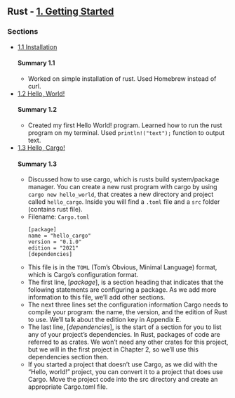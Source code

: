 ## Rust - [1. Getting Started](https://rust-book.cs.brown.edu/ch01-00-getting-started.html)

### Sections
- [1.1 Installation](https://rust-book.cs.brown.edu/ch01-01-installation.html)
	#### Summary 1.1
	- Worked on simple installation of rust. Used Homebrew instead of curl.
- [1.2 Hello, World!](https://rust-book.cs.brown.edu/ch01-02-hello-world.html)
	#### Summary 1.2
	- Created my first Hello World! program. Learned how to run the rust program on my terminal. Used ```println!("text");``` function to output text. 
- [1.3 Hello, Cargo!](https://rust-book.cs.brown.edu/ch01-03-hello-cargo.html)
	#### Summary 1.3
	- Discussed how to use cargo, which is rusts build system/package manager. You can create a new rust program with cargo by using ```cargo new hello_world```, that creates a new directory and project called ```hello_cargo```. Inside you will find a ```.toml``` file and a ```src``` folder (contains rust file). 
	- Filename: ```Cargo.toml```
		```
		[package]
		name = "hello_cargo"
		version = "0.1.0"
		edition = "2021"
		[dependencies]
		```
	- This file is in the ```TOML``` (Tom’s Obvious, Minimal Language) format, which is Cargo’s configuration format. 
	- The first line, [*package*], is a section heading that indicates that the following statements are configuring a package. As we add more information to this file, we’ll add other sections. 
	- The next three lines set the configuration information Cargo needs to compile your program: the name, the version, and the edition of Rust to use. We’ll talk about the edition key in Appendix E. 
	- The last line, [*dependencies*], is the start of a section for you to list any of your project’s dependencies. In Rust, packages of code are referred to as crates. We won’t need any other crates for this project, but we will in the first project in Chapter 2, so we’ll use this dependencies section then.
	- If you started a project that doesn’t use Cargo, as we did with the “Hello, world!” project, you can convert it to a project that does use Cargo. Move the project code into the src directory and create an appropriate Cargo.toml file.


